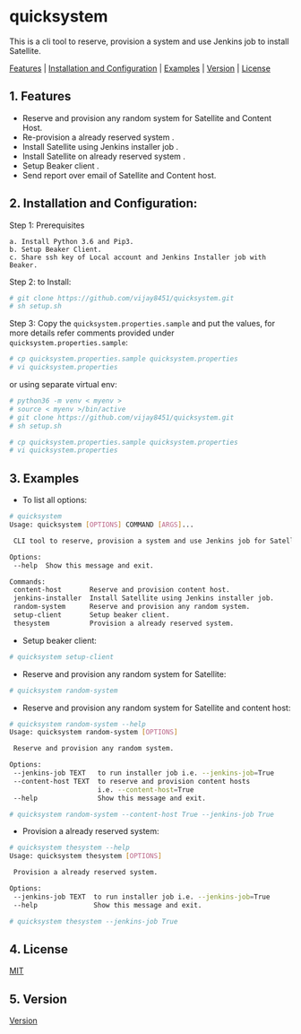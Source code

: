 # quicksystem

This is a cli tool to reserve, provision a system and use Jenkins job to install Satellite.

[Features](https://github.com/vijay8451/quicksystem#1-features) | [Installation and 
Configuration](https://github.com/vijay8451/quicksystem#2-installation-and-configuration) | [Examples](https://github.com/vijay8451/quicksystem#3-examples) | [Version](https://github.com/vijay8451/quicksystem#5-version) | [License]()

## 1. Features
 
 * Reserve and provision any random system for Satellite and Content Host.
 * Re-provision a already reserved system .
 * Install Satellite using Jenkins installer job .
 * Install Satellite on already reserved system .
 * Setup Beaker client .
 * Send report over email of Satellite and Content host.

## 2. Installation and Configuration:

Step 1: Prerequisites
```
a. Install Python 3.6 and Pip3.
b. Setup Beaker Client.
c. Share ssh key of Local account and Jenkins Installer job with Beaker.
```

Step 2: to Install:
```bash
# git clone https://github.com/vijay8451/quicksystem.git
# sh setup.sh
```
Step 3: Copy the `quicksystem.properties.sample` and put the values, for more details refer 
comments provided under `quicksystem.properties.sample`: 
```bash
# cp quicksystem.properties.sample quicksystem.properties
# vi quicksystem.properties
```
or using separate virtual env:

```bash
# python36 -m venv < myenv >
# source < myenv >/bin/active
# git clone https://github.com/vijay8451/quicksystem.git
# sh setup.sh

# cp quicksystem.properties.sample quicksystem.properties
# vi quicksystem.properties
```
## 3. Examples
 * To list all options:
 ```bash
# quicksystem 
Usage: quicksystem [OPTIONS] COMMAND [ARGS]...

  CLI tool to reserve, provision a system and use Jenkins job for Satellite.

Options:
  --help  Show this message and exit.

Commands:
  content-host       Reserve and provision content host.
  jenkins-installer  Install Satellite using Jenkins installer job.
  random-system      Reserve and provision any random system.
  setup-client       Setup beaker client.
  thesystem          Provision a already reserved system.

```

 * Setup beaker client:
 ```bash
# quicksystem setup-client
```
 * Reserve and provision any random system for Satellite:
 ```bash
# quicksystem random-system
```
 * Reserve and provision any random system for Satellite and content host:
 ```bash
# quicksystem random-system --help
Usage: quicksystem random-system [OPTIONS]

  Reserve and provision any random system.

Options:
  --jenkins-job TEXT   to run installer job i.e. --jenkins-job=True
  --content-host TEXT  to reserve and provision content hosts
                       i.e. --content-host=True
  --help               Show this message and exit.

# quicksystem random-system --content-host True --jenkins-job True
```
 *  Provision a already reserved system:
 ```bash
# quicksystem thesystem --help
Usage: quicksystem thesystem [OPTIONS]

  Provision a already reserved system.

Options:
  --jenkins-job TEXT  to run installer job i.e. --jenkins-job=True
  --help              Show this message and exit.

# quicksystem thesystem --jenkins-job True
```
## 4. License
[MIT](https://choosealicense.com/licenses/mit/)

## 5. Version
[Version](https://github.com/vijay8451/quicksystem/blob/master/setup.py#L11)
